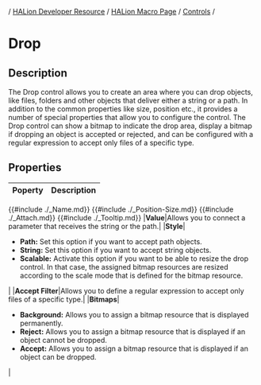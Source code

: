 / [HALion Developer Resource](../../HALion-Developer-Resource.md) / [HALion Macro Page](./HALion-Macro-Page.md) / [Controls](./Controls.md) /

# Drop

## Description

The Drop control allows you to create an area where you can drop objects, like files, folders and other objects that deliver either a string or a path. In addition to the common properties like size, position etc., it provides a number of special properties that allow you to configure the control. The Drop control can show a bitmap to indicate the drop area, display a bitmap if dropping an object is accepted or rejected, and can be configured with a regular expression to accept only files of a specific type.

## Properties

|Poperty|Description|
|:-|:-|
{{#include ./_Name.md}}
{{#include ./_Position-Size.md}}
{{#include ./_Attach.md}}
{{#include ./_Tooltip.md}}
|**Value**|Allows you to connect a parameter that receives the string or the path.|
|**Style**|<ul><li>**Path:** Set this option if you want to accept path objects.</li><li>**String:** Set this option if you want to accept string objects.</li><li>**Scalable:** Activate this option if you want to be able to resize the drop control. In that case, the assigned bitmap resources are resized according to the scale mode that is defined for the bitmap resource.</li></ul>|
|**Accept Filter**|Allows you to define a regular expression to accept only files of a specific type.|
|**Bitmaps**|<ul><li>**Background:** Allows you to assign a bitmap resource that is displayed permanently.</li><li>**Reject:** Allows you to assign a bitmap resource that is displayed if an object cannot be dropped.</li><li>**Accept:** Allows you to assign a bitmap resource that is displayed if an object can be dropped.</li></ul>|
